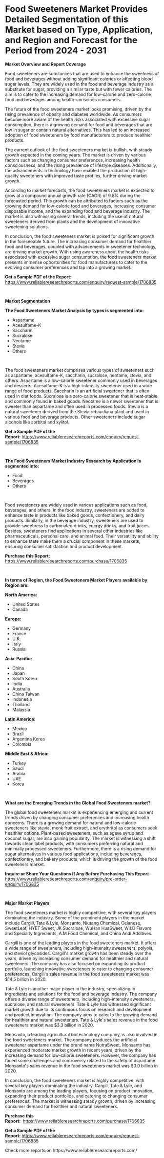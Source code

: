 <p><h1>Food Sweeteners Market Provides Detailed Segmentation of this Market based on Type, Application, and Region and Forecast for the Period from 2024 - 2031</h1></p><p><strong>Market Overview and Report Coverage</strong></p>
<p><p>Food sweeteners are substances that are used to enhance the sweetness of food and beverages without adding significant calories or affecting blood sugar levels. They are widely used in the food and beverage industry as a substitute for sugar, providing a similar taste but with fewer calories. The aim is to cater to the increasing demand for low-calorie and zero-calorie food and beverages among health-conscious consumers.</p><p>The future of the food sweeteners market looks promising, driven by the rising prevalence of obesity and diabetes worldwide. As consumers become more aware of the health risks associated with excessive sugar consumption, there is a growing demand for food and beverages that are low in sugar or contain natural alternatives. This has led to an increased adoption of food sweeteners by food manufacturers to produce healthier products.</p><p>The current outlook of the food sweeteners market is bullish, with steady growth expected in the coming years. The market is driven by various factors such as changing consumer preferences, increasing health consciousness, and the rising prevalence of lifestyle diseases. Additionally, the advancements in technology have enabled the production of high-quality sweeteners with improved taste profiles, further driving market growth.</p><p>According to market forecasts, the food sweeteners market is expected to grow at a compound annual growth rate (CAGR) of 9.8% during the forecasted period. This growth can be attributed to factors such as the growing demand for low-calorie food and beverages, increasing consumer disposable income, and the expanding food and beverage industry. The market is also witnessing several trends, including the use of natural sweeteners derived from plants and the development of innovative sweetening solutions.</p><p>In conclusion, the food sweeteners market is poised for significant growth in the foreseeable future. The increasing consumer demand for healthier food and beverages, coupled with advancements in sweetener technology, are driving market growth. With rising awareness about the health risks associated with excessive sugar consumption, the food sweeteners market presents immense opportunities for food manufacturers to cater to the evolving consumer preferences and tap into a growing market.</p></p>
<p><strong>Get a Sample PDF of the Report:</strong> <a href="https://www.reliableresearchreports.com/enquiry/request-sample/1706835">https://www.reliableresearchreports.com/enquiry/request-sample/1706835</a></p>
<p>&nbsp;</p>
<p><strong>Market Segmentation</strong></p>
<p><strong>The Food Sweeteners Market Analysis by types is segmented into:</strong></p>
<p><ul><li>Aspartame</li><li>Acesulfame-K</li><li>Saccharin</li><li>Sucralose</li><li>Neotame</li><li>Stevia</li><li>Others</li></ul></p>
<p>&nbsp;</p>
<p><p>The food sweeteners market comprises various types of sweeteners such as aspartame, acesulfame-K, saccharin, sucralose, neotame, stevia, and others. Aspartame is a low-calorie sweetener commonly used in beverages and desserts. Acesulfame-K is a high-intensity sweetener used in a wide range of food products. Saccharin is an artificial sweetener that is often used in diet foods. Sucralose is a zero-calorie sweetener that is heat-stable and commonly found in baked goods. Neotame is a newer sweetener that is sweeter than aspartame and often used in processed foods. Stevia is a natural sweetener derived from the Stevia rebaudiana plant and used in various food and beverage products. Other sweeteners include sugar alcohols like sorbitol and xylitol.</p></p>
<p><strong>Get a Sample PDF of the Report:</strong>&nbsp;<a href="https://www.reliableresearchreports.com/enquiry/request-sample/1706835">https://www.reliableresearchreports.com/enquiry/request-sample/1706835</a></p>
<p>&nbsp;</p>
<p><strong>The Food Sweeteners Market Industry Research by Application is segmented into:</strong></p>
<p><ul><li>Food</li><li>Beverages</li><li>Others</li></ul></p>
<p>&nbsp;</p>
<p><p>Food sweeteners are widely used in various applications such as food, beverages, and others. In the food industry, sweeteners are added to enhance taste in products like baked goods, confectionery, and dairy products. Similarly, in the beverage industry, sweeteners are used to provide sweetness to carbonated drinks, energy drinks, and fruit juices. Besides, sweeteners find applications in several other industries like pharmaceuticals, personal care, and animal feed. Their versatility and ability to enhance taste make them a crucial component in these markets, ensuring consumer satisfaction and product development.</p></p>
<p><strong>Purchase this Report:</strong>&nbsp; <a href="https://www.reliableresearchreports.com/purchase/1706835">https://www.reliableresearchreports.com/purchase/1706835</a></p>
<p>&nbsp;</p>
<p><strong>In terms of Region, the Food Sweeteners Market Players available by Region are:</strong></p>
<p>
    <p> <strong> North America: </strong>
        <ul>
            <li>United States</li>
            <li>Canada</li>
        </ul>
        </p> 
    <p> <strong> Europe: </strong>
        <ul>
            <li>Germany</li>
            <li>France</li>
            <li>U.K.</li>
            <li>Italy</li>
            <li>Russia</li>
        </ul>
        </p> 
    <p> <strong> Asia-Pacific: </strong>
        <ul>
            <li>China</li>
            <li>Japan</li>
            <li>South Korea</li>
            <li>India</li>
            <li>Australia</li>
            <li>China Taiwan</li>
            <li>Indonesia</li>
            <li>Thailand</li>
            <li>Malaysia</li>
        </ul>
        </p> 
    <p> <strong> Latin America: </strong>
        <ul>
            <li>Mexico</li>
            <li>Brazil</li>
            <li>Argentina Korea</li>
            <li>Colombia</li>
        </ul>
        </p> 
    <p> <strong> Middle East & Africa: </strong>
        <ul>
            <li>Turkey</li>
            <li>Saudi</li>
            <li>Arabia</li>
            <li>UAE</li>
            <li>Korea</li>
        </ul>
    </p>
    </p>
<p>&nbsp;</p>
<p><strong>What are the Emerging Trends in the Global Food Sweeteners market?</strong></p>
<p><p>The global food sweeteners market is experiencing emerging and current trends driven by changing consumer preferences and increasing health concerns. There is a growing demand for natural and low-calorie sweeteners like stevia, monk fruit extract, and erythritol as consumers seek healthier options. Plant-based sweeteners, such as agave syrup and coconut sugar, are also gaining popularity. The market is witnessing a shift towards clean label products, with consumers preferring natural and minimally processed sweeteners. Furthermore, there is a rising demand for sugar alternatives in various food applications, including beverages, confectionery, and bakery products, which is driving the growth of the food sweeteners market.</p></p>
<p><strong>Inquire or Share Your Questions If Any Before Purchasing This Report</strong>- <a href="https://www.reliableresearchreports.com/enquiry/pre-order-enquiry/1706835">https://www.reliableresearchreports.com/enquiry/pre-order-enquiry/1706835</a></p>
<p>&nbsp;</p>
<p><strong>Major Market Players</strong></p>
<p><p>The food sweeteners market is highly competitive, with several key players dominating the industry. Some of the prominent players in the market include Cargill, Tate & Lyle, Monsanto, Niutang Chemical, Celanese, SweetLeaf, HYET Sweet, JK Sucralose, WuHan HuaSweet, WILD Flavors and Specialty Ingredients, A.M Food Chemical, and China Andi Additives.</p><p>Cargill is one of the leading players in the food sweeteners market. It offers a wide range of sweeteners, including high-intensity sweeteners, polyols, and steviol glycosides. Cargill's market growth has been steady over the years, driven by increasing consumer demand for healthier and natural sweeteners. The company has also focused on expanding its product portfolio, launching innovative sweeteners to cater to changing consumer preferences. Cargill's sales revenue in the food sweeteners market was $14.5 billion in 2020.</p><p>Tate & Lyle is another major player in the industry, specializing in ingredients and solutions for the food and beverage industry. The company offers a diverse range of sweeteners, including high-intensity sweeteners, sucralose, and natural sweeteners. Tate & Lyle has witnessed significant market growth due to its continuous focus on research and development and product innovation. The company aims to cater to the growing demand for healthier and natural sweeteners. Tate & Lyle's sales revenue in the food sweeteners market was $3.3 billion in 2020.</p><p>Monsanto, a leading agricultural biotechnology company, is also involved in the food sweeteners market. The company produces the artificial sweetener aspartame under the brand name NutraSweet. Monsanto has experienced moderate market growth in recent years, driven by the increasing demand for low-calorie sweeteners. However, the company has faced some challenges and controversy related to the safety of aspartame. Monsanto's sales revenue in the food sweeteners market was $3.0 billion in 2020.</p><p>In conclusion, the food sweeteners market is highly competitive, with several key players dominating the industry. Cargill, Tate & Lyle, and Monsanto are among the leading players, focusing on product innovation, expanding their product portfolios, and catering to changing consumer preferences. The market is witnessing steady growth, driven by increasing consumer demand for healthier and natural sweeteners.</p></p>
<p><strong>Purchase this Report:</strong>&nbsp;&nbsp;<a href="https://www.reliableresearchreports.com/purchase/1706835">https://www.reliableresearchreports.com/purchase/1706835</a></p>
<p></p>
<p><strong>Get a Sample PDF of the Report:</strong>&nbsp;<a href="https://www.reliableresearchreports.com/enquiry/request-sample/1706835">https://www.reliableresearchreports.com/enquiry/request-sample/1706835</a></p>
<p>Check more reports on https://www.reliableresearchreports.com/</p>